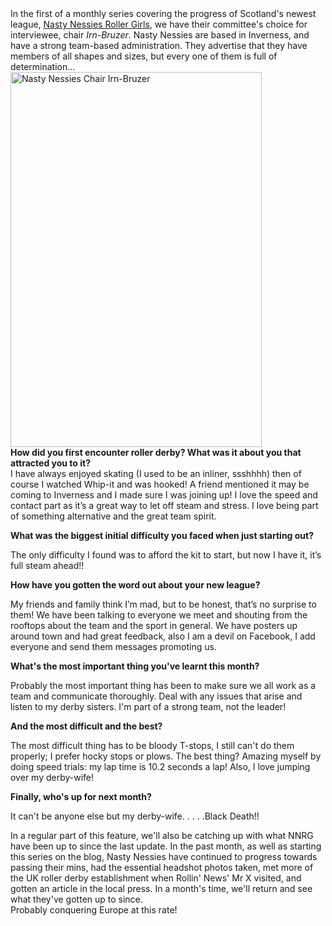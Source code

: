<html><body><div>In the first of a monthly series covering the progress of Scotland's newest league, <a href="http://nastynessiesrollergirls.wordpress.com/">Nasty Nessies Roller Girls</a>, we have their committee's choice for interviewee, chair <em>Irn-Bruzer</em>. Nasty Nessies are based in Inverness, and have a strong team-based administration. They advertise that they have members of all shapes and sizes, but every one of them is full of determination...
<a href="http://scottishrollerderbyblog.com/2011/10/laurna-600x400.jpg"><img class="alignnone size-full wp-image-384 aligncenter" title="Irn-Bruzer, all made up and waiting to go." src="http://scottishrollerderbyblog.com/2011/10/laurna-600x400.jpg" alt="Nasty Nessies Chair Irn-Bruzer" width="402" height="600"></a><strong></strong></div>
<div><strong>How did you first encounter roller derby? What was it about you that attracted you to it?</strong></div>
<div>I have always enjoyed skating (I used to be an inliner, ssshhhh) then of course I watched Whip-it and was hooked! A friend mentioned it may be coming to Inverness and I made sure I was joining up! I love the speed and contact part as it’s a great way to let off steam and stress. I love being part of something alternative and the great team spirit.</div>
<div>

<strong>What was the biggest initial difficulty you faced when just starting out?</strong>

The only difficulty I found was to afford the kit to start, but now I have it, it’s full steam ahead!!

<strong>How have you gotten the word out about your new league?</strong>

My friends and family think I’m mad, but to be honest, that’s no surprise to them! We have been talking to everyone we meet and shouting from the rooftops about the team and the sport in general. We have posters up around town and had great feedback, also I am a devil on Facebook, I add everyone and send them messages promoting us.

<strong>What's the most important thing you've learnt this month?</strong>

Probably the most important thing has been to make sure we all work as a team and communicate thoroughly. Deal with any issues that arise and listen to my derby sisters. I'm part of a strong team, not the leader!

<strong>And the most difficult and the best?</strong>

The most difficult thing has to be bloody T-stops, I still can't do them properly; I prefer hocky stops or plows. The best thing? Amazing myself by doing speed trials: my lap time is 10.2 seconds a lap! Also, I love jumping over my derby-wife!

<strong>Finally, who's up for next month?</strong>

It can't be anyone else but my derby-wife. . . . .Black Death!!

</div>
<div>In a regular part of this feature, we'll also be catching up with what NNRG have been up to since the last update.
In the past month, as well as starting this series on the blog, Nasty Nessies have continued to progress towards passing their mins, had the essential headshot photos taken, met more of the UK roller derby establishment when Rollin' News' Mr X visited, and gotten an article in the local press.
In a month's time, we'll return and see what they've gotten up to since.</div>
<div>Probably conquering Europe at this rate!</div></body></html>
